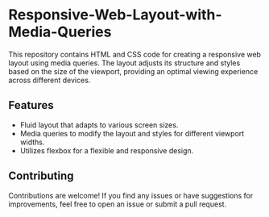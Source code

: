 # Responsive-Web-Layout-with-Media-Queries


This repository contains HTML and CSS code for creating a responsive web layout using media queries. The layout adjusts its structure and styles based on the size of the viewport, providing an optimal viewing experience across different devices.

## Features

- Fluid layout that adapts to various screen sizes.
- Media queries to modify the layout and styles for different viewport widths.
- Utilizes flexbox for a flexible and responsive design.
  
## Contributing
Contributions are welcome! If you find any issues or have suggestions for improvements, feel free to open an issue or submit a pull request.
